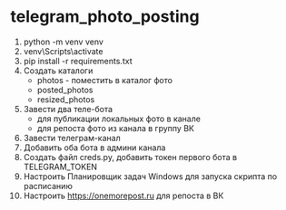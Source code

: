 # telegram_photo_posting

1. python -m venv venv
2. venv\Scripts\activate
3. pip install -r requirements.txt
4. Создать каталоги
    - photos - поместить в каталог фото
    - posted_photos
    - resized_photos
5. Завести два теле-бота
    - для публикации локальных фото в канале
    - для репоста фото из канала в группу ВК
6. Завести телеграм-канал
7. Добавить оба бота в админи канала
8. Создать файл creds.py, добавить токен первого бота в TELEGRAM_TOKEN
9. Настроить Планировщик задач Windows для запуска скрипта по расписанию
10. Настроить https://onemorepost.ru для репоста в ВК